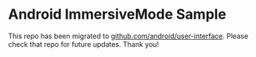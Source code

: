
Android ImmersiveMode Sample
============================

This repo has been migrated to [github.com/android/user-interface][1]. Please check that repo for future updates. Thank you!

[1]: https://github.com/android/user-interface

